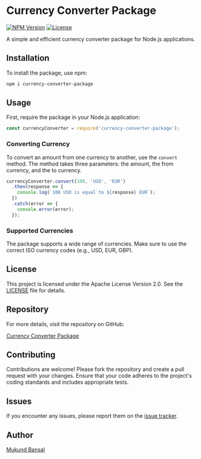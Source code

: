 # Currency Converter Package

[![NPM Version](https://img.shields.io/npm/v/currency-converter-package.svg)](https://www.npmjs.com/package/currency-converter-package)
[![License](https://img.shields.io/npm/l/currency-converter-package.svg)](https://www.apache.org/licenses/LICENSE-2.0)

A simple and efficient currency converter package for Node.js applications.

## Installation

To install the package, use npm:

```sh
npm i currency-converter-package
```

## Usage

First, require the package in your Node.js application:

```javascript
const currencyConverter = require('currency-converter-package');
```

### Converting Currency

To convert an amount from one currency to another, use the `convert` method. The method takes three parameters: the amount, the from currency, and the to currency.

```javascript
currencyConverter.convert(100, 'USD', 'EUR')
  .then(response => {
    console.log(`100 USD is equal to ${response} EUR`);
  })
  .catch(error => {
    console.error(error);
  });
```

### Supported Currencies

The package supports a wide range of currencies. Make sure to use the correct ISO currency codes (e.g., USD, EUR, GBP).

## License

This project is licensed under the Apache License Version 2.0. See the [LICENSE](LICENSE) file for details.

## Repository

For more details, visit the repository on GitHub:

[Currency Converter Package](https://github.com/Mukundbansal10/currency-converter-package.git)

## Contributing

Contributions are welcome! Please fork the repository and create a pull request with your changes. Ensure that your code adheres to the project's coding standards and includes appropriate tests.

## Issues

If you encounter any issues, please report them on the [issue tracker](https://github.com/Mukundbansal10/currency-converter-package/issues).

## Author

[Mukund Bansal](https://github.com/Mukundbansal10)
